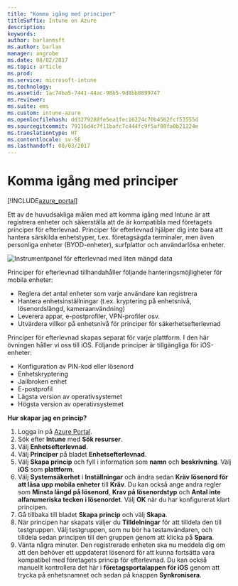 ```yaml
---
title: "Komma igång med principer"
titleSuffix: Intune on Azure
description: 
keywords: 
author: barlanmsft
ms.author: barlan
manager: angrobe
ms.date: 08/02/2017
ms.topic: article
ms.prod: 
ms.service: microsoft-intune
ms.technology: 
ms.assetid: 1ac74ba5-7441-44ac-98b5-9d8bb8899747
ms.reviewer: 
ms.suite: ems
ms.custom: intune-azure
ms.openlocfilehash: dd3279288fe5ea1fec16224c70b4562fcf53555d
ms.sourcegitcommit: 79116d4c7f11bafc7c444fc9f5af80fa0b21224e
ms.translationtype: HT
ms.contentlocale: sv-SE
ms.lasthandoff: 08/03/2017
---
```

# <a name="getting-started-with-policies"></a>Komma igång med principer

[!INCLUDE[azure_portal](./includes/azure_portal.md)]

Ett av de huvudsakliga målen med att komma igång med Intune är att registrera enheter och säkerställa att de är kompatibla med företagets principer för efterlevnad. Principer för efterlevnad hjälper dig inte bara att hantera särskilda enhetstyper, t.ex. företagsägda terminaler, men även personliga enheter (BYOD-enheter), surfplattor och användarlösa enheter.

![Instrumentpanel för efterlevnad med liten mängd data](/intune/media/generic-compliance-dashboard.png)

Principer för efterlevnad tillhandahåller följande hanteringsmöjligheter för mobila enheter:

* Reglera det antal enheter som varje användare kan registrera
* Hantera enhetsinställningar (t.ex. kryptering på enhetsnivå, lösenordslängd, kameraanvändning)
* Leverera appar, e-postprofiler, VPN-profiler osv.
* Utvärdera villkor på enhetsnivå för principer för säkerhetsefterlevnad

Principer för efterlevnad skapas separat för varje plattform. I den här övningen håller vi oss till iOS. Följande principer är tillgängliga för iOS-enheter:

* Konfiguration av PIN-kod eller lösenord
* Enhetskryptering
* Jailbroken enhet
* E-postprofil
* Lägsta version av operativsystemet
* Högsta version av operativsystemet

__Hur skapar jag en princip?__

1. Logga in på [Azure Portal](https://portal.azure.com).
2. Sök efter **Intune** med **Sök resurser**.
3. Välj **Enhetsefterlevnad**.
4. Välj **Principer** på bladet **Enhetsefterlevnad**.
5. Välj **Skapa princip** och fyll i information som **namn** och **beskrivning**. Välj **iOS** som **plattform**.
6. Välj **Systemsäkerhet** i **Inställningar** och ändra sedan **Kräv lösenord för att låsa upp mobila enheter** till **Kräv**. Du kan också ange andra regler som **Minsta längd på lösenord**, **Krav på lösenordstyp** och **Antal inte alfanumeriska tecken i lösenordet**. Välj **OK** när du har konfigurerat klart principen.
7. Gå tillbaka till bladet **Skapa princip** och välj **Skapa**.
8. När principen har skapats väljer du **Tilldelningar** för att tilldela den till testgruppen. Välj testgruppen, som nu bör ha testanvändaren, och tilldela sedan principen till den gruppen genom att klicka på **Spara**.
9. Vänta några minuter. Den registrerade enheten ska nu meddela dig om att den behöver ett uppdaterat lösenord för att kunna fortsätta vara kompatibel med företagets princip för efterlevnad. Du kan också manuellt kontrollera det här i **företagsportalappen för iOS** genom att trycka på enhetsnamnet och sedan på knappen **Synkronisera**.

